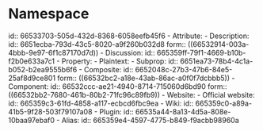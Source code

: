 # Namespace
id:: 66533703-505d-432d-8368-6058eefb45f6
	- Attribute:
		- Description:
		  id:: 6651ecba-793d-43c5-8020-a9f260b032d8
		  form:: ((66532914-003a-4bbb-9e97-6f1c87170d7d))
		- Discussion:
		  id:: 665359ff-79f1-4669-b10b-f2b0e633a7c1
	- Property:
		- Plaintext:
		- Subprop:
		  id:: 6651ea73-78b4-4c1a-b052-b2ea9555b6f6
	- Composite:
	  id:: 6652048c-27b3-47b6-84e5-25af8d9ce801
	  form:: ((66532bc2-a18e-43ab-86ac-a0f0f7dcbbb5))
	- Component:
	  id:: 66532ccc-ae21-4940-8714-715060d6bd90
	  form:: ((66532bb2-7680-461b-80b2-71fc96c89fb9))
	- Website:
		- Official website:
		  id:: 665359c3-61fd-4858-a117-ecbcd6fbc9ea
	- Wiki:
	  id:: 665359c0-a89a-41b5-9f28-503f79107a08
	- Plugin:
	  id:: 66535a44-8a13-4d5a-808e-10baa97ebaf0
	- Alias:
	  id:: 665359e4-4597-4775-b849-f9acbb98960a